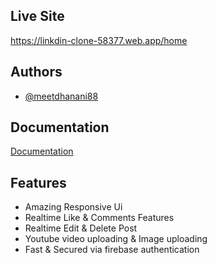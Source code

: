 
## Live Site



https://linkdin-clone-58377.web.app/home
## Authors

- [@meetdhanani88](https://github.com/meetdhanani88/Linkedin-Clone)


## Documentation

[Documentation](https://linktodocumentation)


## Features

- Amazing Responsive Ui
- Realtime Like & Comments Features
- Realtime Edit & Delete Post
- Youtube video uploading & Image uploading
- Fast & Secured via firebase authentication

